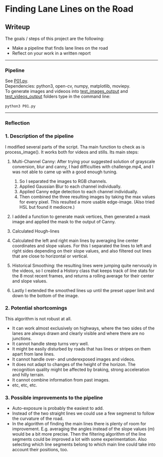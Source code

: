 # **Finding Lane Lines on the Road** 

## Writeup

The goals / steps of this project are the following:
* Make a pipeline that finds lane lines on the road
* Reflect on your work in a written report

---
### Pipeline
See [P01.py](P01.py).<BR>
Dependencies: python3, open-cv, numpy, matplotlib, moviepy.<BR>
To generate images and videoos into [test_images_output](test_images_output) and [test_videos_output](test_videos_output) folders type in the command line:<BR><BR>
    ```
    python3 P01.py
    ```



[//]: # (Image References)

[image1]: ./examples/grayscale.jpg "Grayscale"

---

### Reflection

### 1. Description of the pipeline
I modified several parts of the script. Tha main function to check as is process_image(). It works both for videos and stills. Its main steps:

1. Multi-Channel Canny: After trying your suggested solution of grayscale conversion, blur and canny, I had difficulties with challenge.mp4, and I was not able to came up with a good enough tuning.

    1. So I separated the images to RGB channels.
    1. Applied Gaussian Blur to each channel individually.
    1. Applied Canny edge detection to each channel individually.
    1. Then combined the three resulting images by taking the max values for every pixel. This resulted a more usable edge-image. (Also tried HSL but found it mediocre.)

1. I added a function to generate mask vertices, then generated a mask image and applied the mask to the output of Canny.

1. Calculated Hough-lines

1. Calculated the left and right main lines by averaging line center coordinates and slope values. For this I separated the lines to left and right sides depending on their slope values, and also filtered out lines that are close to horizontal or vertical.

1. Historical Smoothing: the resulting lines were jumping quite nervously in the videos, so I created a History class that keeps track of line stats for the 8 most recent frames, and returns a rolling average for their center and slope values.

1. Lastly I extended the smoothed lines up until the preset upper limit and down to the bottom of the image.


### 2. Potential shortcomings
This algorithm is not robust at all.
* It can work almost exclusively on highways, where the two sides of the lanes are always drawn and clearly visible and where there are no junctions.
* It cannot handle steep turns very well.
* It might be easily disturbed by roads that has lines or stripes on them apart from lane lines.
* It cannot handle over- and underexposed images and videos.
* It does not adapt to changes of the height of the horizon. The recognition quality might be affected by braking, strong acceleration and hilly terrain.
* It cannot combine information from past images. 
* etc, etc, etc.


### 3. Possible improvements to the pipeline
* Auto-exposure is probably the easiest to add.
* Instead of the two straight lines we could use a few segmenst to follow the curvature of the road.
* In the algorithm of finding the main lines there is plenty of room for improvement. E.g. averaging the angles instead of the slope values (m) would be a bit more precise. Then the filtering algorithm of the line segments could be improved a lot with some experimentation. Also selecting which line segments belong to which main line could take into account their positions, too.
